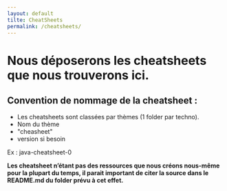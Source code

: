```yaml
---
layout: default
tilte: CheatSheets
permalink: /cheatsheets/
---
```

# Nous déposerons les cheatsheets que nous trouverons ici.

## Convention de nommage de la cheatsheet :

* Les cheatsheets sont classées par thèmes (1 folder par techno).
* Nom du thème
* "cheasheet"
* version si besoin

Ex : java-cheatsheet-0  

**Les cheatsheet n’étant pas des ressources que nous créons nous-même pour la plupart du temps, il parait important de citer la source dans le README.md du folder prévu à cet effet.**
